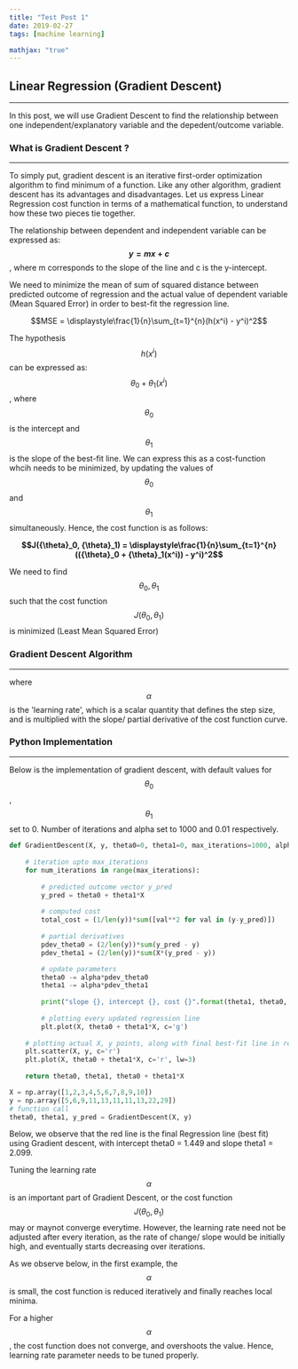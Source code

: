 ```yaml
---
title: "Test Post 1"
date: 2019-02-27
tags: [machine learning]

mathjax: "true"
---
```


## Linear Regression (Gradient Descent)
---
In this post, we will use Gradient Descent to find the relationship between one independent/explanatory variable and the depedent/outcome variable.

### What is Gradient Descent ?
---
To simply put, gradient descent is an iterative first-order optimization algorithm to find minimum of a function. Like any other algorithm, gradient descent has its advantages and disadvantages. Let us express Linear Regression cost function in terms of a mathematical function, to understand how these two pieces tie together. 

The relationship between dependent and independent variable can be expressed as:   
**$$y = mx + c$$**,  where m corresponds to the slope of the line and c is the y-intercept.

We need to minimize the mean of sum of squared distance between predicted outcome of regression and the actual value of dependent variable (Mean Squared Error) in order to best-fit the regression line.

$$MSE = \displaystyle\frac{1}{n}\sum_{t=1}^{n}(h(x^i) - y^i)^2$$ 

The hypothesis $$h(x^i)$$ can be expressed as: $${\theta}_0 + {\theta}_1(x^i)$$, where $${\theta}_0$$ is the intercept and $${\theta}_1$$ is the slope of the best-fit line. We can express this as a cost-function whcih needs to be minimized, by updating the values of $${\theta}_0$$ and $${\theta}_1$$ simultaneously. Hence, the cost function is as follows:

**$$J({\theta}_0, {\theta}_1) = \displaystyle\frac{1}{n}\sum_{t=1}^{n}(({\theta}_0 + {\theta}_1(x^i)) - y^i)^2$$**

We need to find $${\theta}_0, {\theta}_1$$ such that the cost function $$J({\theta}_0, {\theta}_1)$$ is minimized (Least Mean Squared Error)

### Gradient Descent Algorithm
---




where $${\alpha}$$ is the 'learning rate', which is a scalar quantity that defines the step size, and is multiplied with the slope/ partial derivative of the cost function curve. 

### Python Implementation
---
Below is the implementation of gradient descent, with default values for $${\theta}_0$$, $${\theta}_1$$ set to 0. Number of iterations and alpha set to 1000 and 0.01 respectively.
```python
def GradientDescent(X, y, theta0=0, theta1=0, max_iterations=1000, alpha=0.01):
    
    # iteration upto max_iterations
    for num_iterations in range(max_iterations):
        
        # predicted outcome vector y_pred
        y_pred = theta0 + theta1*X
        
        # computed cost
        total_cost = (1/len(y))*sum([val**2 for val in (y-y_pred)])
        
        # partial derivatives 
        pdev_theta0 = (2/len(y))*sum(y_pred - y)
        pdev_theta1 = (2/len(y))*sum(X*(y_pred - y))

        # update parameters 
        theta0 -= alpha*pdev_theta0
        theta1 -= alpha*pdev_theta1
        
        print("slope {}, intercept {}, cost {}".format(theta1, theta0, total_cost))
        
        # plotting every updated regression line
        plt.plot(X, theta0 + theta1*X, c='g')
        
    # plotting actual X, y points, along with final best-fit line in red
    plt.scatter(X, y, c='r') 
    plt.plot(X, theta0 + theta1*X, c='r', lw=3)
    
    return theta0, theta1, theta0 + theta1*X

X = np.array([1,2,3,4,5,6,7,8,9,10])
y = np.array([5,6,9,11,13,11,11,13,22,29])
# function call
theta0, theta1, y_pred = GradientDescent(X, y)
```
Below, we observe that the red line is the final Regression line (best fit) using Gradient descent, with intercept theta0 = 1.449 and slope theta1 = 2.099.

Tuning the learning rate $${\alpha}$$ is an important part of Gradient Descent, or the cost function $$J({\theta}_0, {\theta}_1)$$ may or maynot converge everytime. However, the learning rate need not be adjusted after every iteration, as the rate of change/ slope would be initially high, and eventually starts decreasing over iterations. 

As we observe below, in the first example, the $${\alpha}$$ is small, the cost function is reduced iteratively and finally reaches local minima. 

For a higher $${\alpha}$$, the cost function does not converge, and overshoots the value. Hence, learning rate parameter needs to be tuned properly.
